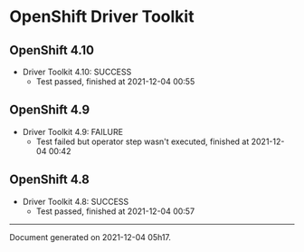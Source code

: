 
OpenShift Driver Toolkit
========================

OpenShift 4.10
--------------



* Driver Toolkit 4.10: SUCCESS
  - Test passed, finished at 2021-12-04 00:55

OpenShift 4.9
-------------



* Driver Toolkit 4.9: FAILURE
  - Test failed but operator step wasn't executed, finished at 2021-12-04 00:42

OpenShift 4.8
-------------



* Driver Toolkit 4.8: SUCCESS
  - Test passed, finished at 2021-12-04 00:57

---
Document generated on 2021-12-04 05h17.
